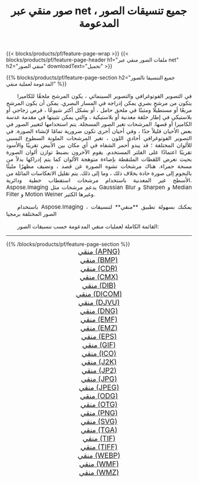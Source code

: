 ﻿---
title: صور منقي عبر net ، جميع تنسيقات الصور المدعومة 
weight: 3920
url: /ar/net/filter/ 
lang: ar
langdirlevel: 2
locales: zh-hans,ja,it,ru,de,es,fr,nl,id,lt,pl,pt,vi,tr,ko,zh-hant,ar,hi,th,sv,cs,uk,he
description: باستخدام Aspose.Imaging يمكنك بسهولة منقي الصور عبر net
---

{{< blocks/products/pf/feature-page-wrap >}}
{{< blocks/products/pf/feature-page-header h1="ملفات الصور منقي عبر net" h2="منقي الصور" downloadText="تحميل" >}}


{{% blocks/products/pf/feature-page-section  h2="جميع التنسيقا تالصور  المدعومة لعملية منقي" %}}
<p align="justify" style="text-indent:2em;font-size:15px;">
في التصوير الفوتوغرافي والتصوير السينمائي ، يكون المرشح ملحقًا للكاميرا يتكون من مرشح بصري يمكن إدراجه في المسار البصري. يمكن أن يكون المرشح مربعًا أو مستطيلًا ومثبتًا في ملحق حامل ، أو بشكل أكثر شيوعًا ، قرص زجاجي أو بلاستيكي في إطار حلقة معدنية أو بلاستيكية ، والتي يمكن تثبيتها في مقدمة عدسة الكاميرا أو قصها. المرشحات تغير الصور المسجلة. يتم استخدامها لتغيير الصور في بعض الأحيان قليلاً جدًا ، وفي أحيان أخرى تكون ضرورية تمامًا لإنشاء الصورة. في التصوير الفوتوغرافي أحادي اللون ، تغير المرشحات الملونة السطوع النسبي للألوان المختلفة ؛ قد يبدو أحمر الشفاه في أي مكان بين الأبيض تقريبًا والأسود تقريبًا اعتمادًا على الفلتر المستخدم. يقوم الآخرون بضبط توازن ألوان الصورة بحيث تعرض اللقطات الملتقطة بإضاءة متوهجة الألوان كما يتم إدراكها بدلاً من مسحة حمراء. هناك مرشحات تشوه الصورة عن قصد ، وتضيف مظهرًا مليئًا بالنجوم إلى صورة حادة بخلاف ذلك ، وما إلى ذلك. يتم تقليل الانعكاسات المائلة من الأسطح غير المعدنية باستخدام مرشحات استقطاب خطية ودائرية. Aspose.Imaging يدعم مرشحات مثل Gaussian Blur و Sharpen و Median Filter و Motion Weiner وغيرها الكثير.
</p>
<p align="justify" style="text-indent:2em;font-size:15px;">
باستخدام Aspose.Imaging ، يمكنك بسهولة تطبيق **منقي** لتنسيقات الصور المختلفة برمجيا
</p>
<p align="justify" style="text-indent:2em;font-size:15px;">
القائمة الكاملة لعمليات منقي المدعومة حسب تنسيقات الصور:
</p>
<hr/>
{{% /blocks/products/pf/feature-page-section %}}
<div class="container-fluid productfamilypage bg-gray">
    <div class="convertypes bg-gray agp-content section">
        <div class="container">
		<div class="row other-converters" style="gap: 10px;font-size: 19px;text-align:center;">
		    <div class='col-md-2 other-converter remove-lp remove-rp'><a href="/imaging/ar/net/filter/apng/" style="padding:15px;">منقي (APNG)</a></div><div class='col-md-2 other-converter remove-lp remove-rp'><a href="/imaging/ar/net/filter/bmp/" style="padding:15px;">منقي (BMP)</a></div><div class='col-md-2 other-converter remove-lp remove-rp'><a href="/imaging/ar/net/filter/cdr/" style="padding:15px;">منقي (CDR)</a></div><div class='col-md-2 other-converter remove-lp remove-rp'><a href="/imaging/ar/net/filter/cmx/" style="padding:15px;">منقي (CMX)</a></div><div class='col-md-2 other-converter remove-lp remove-rp'><a href="/imaging/ar/net/filter/dib/" style="padding:15px;">منقي (DIB)</a></div><div class='col-md-2 other-converter remove-lp remove-rp'><a href="/imaging/ar/net/filter/dicom/" style="padding:15px;">منقي (DICOM)</a></div><div class='col-md-2 other-converter remove-lp remove-rp'><a href="/imaging/ar/net/filter/djvu/" style="padding:15px;">منقي (DJVU)</a></div><div class='col-md-2 other-converter remove-lp remove-rp'><a href="/imaging/ar/net/filter/dng/" style="padding:15px;">منقي (DNG)</a></div><div class='col-md-2 other-converter remove-lp remove-rp'><a href="/imaging/ar/net/filter/emf/" style="padding:15px;">منقي (EMF)</a></div><div class='col-md-2 other-converter remove-lp remove-rp'><a href="/imaging/ar/net/filter/emz/" style="padding:15px;">منقي (EMZ)</a></div><div class='col-md-2 other-converter remove-lp remove-rp'><a href="/imaging/ar/net/filter/eps/" style="padding:15px;">منقي (EPS)</a></div><div class='col-md-2 other-converter remove-lp remove-rp'><a href="/imaging/ar/net/filter/gif/" style="padding:15px;">منقي (GIF)</a></div><div class='col-md-2 other-converter remove-lp remove-rp'><a href="/imaging/ar/net/filter/ico/" style="padding:15px;">منقي (ICO)</a></div><div class='col-md-2 other-converter remove-lp remove-rp'><a href="/imaging/ar/net/filter/j2k/" style="padding:15px;">منقي (J2K)</a></div><div class='col-md-2 other-converter remove-lp remove-rp'><a href="/imaging/ar/net/filter/jp2/" style="padding:15px;">منقي (JP2)</a></div><div class='col-md-2 other-converter remove-lp remove-rp'><a href="/imaging/ar/net/filter/jpg/" style="padding:15px;">منقي (JPG)</a></div><div class='col-md-2 other-converter remove-lp remove-rp'><a href="/imaging/ar/net/filter/jpeg/" style="padding:15px;">منقي (JPEG)</a></div><div class='col-md-2 other-converter remove-lp remove-rp'><a href="/imaging/ar/net/filter/odg/" style="padding:15px;">منقي (ODG)</a></div><div class='col-md-2 other-converter remove-lp remove-rp'><a href="/imaging/ar/net/filter/otg/" style="padding:15px;">منقي (OTG)</a></div><div class='col-md-2 other-converter remove-lp remove-rp'><a href="/imaging/ar/net/filter/png/" style="padding:15px;">منقي (PNG)</a></div><div class='col-md-2 other-converter remove-lp remove-rp'><a href="/imaging/ar/net/filter/svg/" style="padding:15px;">منقي (SVG)</a></div><div class='col-md-2 other-converter remove-lp remove-rp'><a href="/imaging/ar/net/filter/tga/" style="padding:15px;">منقي (TGA)</a></div><div class='col-md-2 other-converter remove-lp remove-rp'><a href="/imaging/ar/net/filter/tif/" style="padding:15px;">منقي (TIF)</a></div><div class='col-md-2 other-converter remove-lp remove-rp'><a href="/imaging/ar/net/filter/tiff/" style="padding:15px;">منقي (TIFF)</a></div><div class='col-md-2 other-converter remove-lp remove-rp'><a href="/imaging/ar/net/filter/webp/" style="padding:15px;">منقي (WEBP)</a></div><div class='col-md-2 other-converter remove-lp remove-rp'><a href="/imaging/ar/net/filter/wmf/" style="padding:15px;">منقي (WMF)</a></div><div class='col-md-2 other-converter remove-lp remove-rp'><a href="/imaging/ar/net/filter/wmz/" style="padding:15px;">منقي (WMZ)</a></div>
                </div>
        </div>
    </div>
</div>
<br/>
